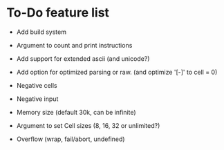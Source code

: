 # To-Do feature list
- Add build system
- Argument to count and print instructions
- Add support for extended ascii (and unicode?)
- Add option for optimized parsing or raw. (and optimize '[-]' to cell = 0)

- Negative cells
- Negative input
- Memory size (default 30k, can be infinite)
- Argument to set Cell sizes (8, 16, 32 or unlimited?)
- Overflow (wrap, fail/abort, undefined)